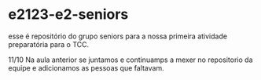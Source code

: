 # e2123-e2-seniors
esse é repositório do grupo seniors para a nossa primeira atividade preparatória para o TCC.

11/10 
Na aula anterior se juntamos e continuamps a mexer no repositorio da equipe e adicionamos as pessoas que faltavam.